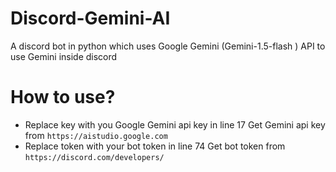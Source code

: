 # Discord-Gemini-AI
A discord bot in python which uses Google Gemini (Gemini-1.5-flash ) API to use Gemini inside discord 



# How to use?
- Replace key with you Google Gemini api key in line 17
Get Gemini api key from `https://aistudio.google.com`
- Replace token with your bot token in line 74
Get bot token from `https://discord.com/developers/`
